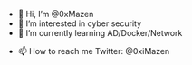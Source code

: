 - 👋 Hi, I’m @0xMazen
- 👀 I’m interested in cyber security
- 🌱 I’m currently learning AD/Docker/Network
<!-- - 💞️ I’m looking to collaborate on ... -->
- 📫 How to reach me Twitter: @0xiMazen

<!---
0xMazen/0xMazen is a ✨ special ✨ repository because its `README.md` (this file) appears on your GitHub profile.
You can click the Preview link to take a look at your changes.
--->
